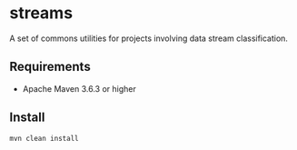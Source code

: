 # streams

A set of commons utilities for projects involving data stream classification.

## Requirements

* Apache Maven 3.6.3 or higher

## Install

```mvn clean install```
